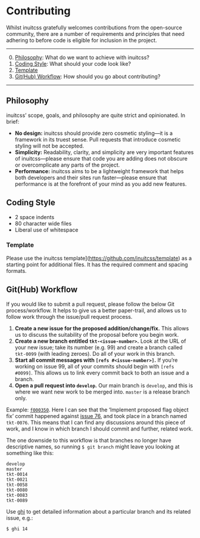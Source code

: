 # Contributing

Whilst inuitcss gratefully welcomes contributions from the open-source
community, there are a number of requirements and principles that need adhering
to before code is eligible for inclusion in the project.

- - -

0. [Philosophy](#philosophy): What do we want to achieve with inuitcss?
0. [Coding Style](#coding-style): What should your code look like?
  0. [Template](#template)
0. [Git(Hub) Workflow](#github-workflow): How should you go about contributing?

- - -

## Philosophy

inuitcss’ scope, goals, and philosophy are quite strict and opinionated. In
brief:

* **No design:** inuitcss should provide zero cosmetic styling—it is a framework
  in its truest sense. Pull requests that introduce cosmetic styling will not be
  accepted.
* **Simplicity:** Readability, clarity, and simplicity are very important
  features of inuitcss—please ensure that code you are adding does not obscure
  or overcomplicate any parts of the project.
* **Performance:** inuitcss aims to be a lightweight framework that helps both
  developers and their sites run faster—please ensure that performance is at the
  forefront of your mind as you add new features.

## Coding Style

* 2 space indents
* 80 character wide files
* Liberal use of whitespace

### Template

Please use the inuitcss template](https://github.com/inuitcss/template) as a
starting point for additional files. It has the required comment and spacing
formats.

## Git(Hub) Workflow

If you would like to submit a pull request, please follow the below Git
process/workflow. It helps to give us a better paper-trail, and allows us to
follow work through the issue/pull request process.

1. **Create a new issue for the proposed addition/change/fix.** This allows us
   to discuss the suitability of the proposal before you begin work.
2. **Create a new branch entitled `tkt-<issue-number>`.** Look at the URL of
   your new issue; take its number (e.g. 99) and create a branch called
  `tkt-0099` (with leading zeroes). Do all of your work in this branch.
3. **Start all commit messages with `[refs #<issue-number>]`.** If you’re
   working on issue 99, all of your commits should begin with `[refs #0099]`.
   This allows us to link every commit back to both an issue and a branch.
4. **Open a pull request into `develop`.** Our main branch is `develop`, and
   this is where we want new work to be merged into. `master` is a release
   branch only.

Example:
[`f000350`](https://github.com/inuitcss/inuitcss/commit/f000350dd23b92cb403142f4a8af84d92d300cf7).
Here I can see that the ‘Implement proposed flag object fix’ commit happened
against [issue 76](https://github.com/inuitcss/inuitcss/issues/76), and took
place in a branch named `tkt-0076`. This means that I can find any discussions
around this piece of work, and I know in which branch I should commit and
further, related work.

The one downside to this workflow is that branches no longer have descriptive
names, so running `$ git branch` might leave you looking at something like this:

```
develop
master
tkt-0014
tkt-0021
tkt-0058
tkt-0080
tkt-0083
tkt-0089
```

Use [ghi](https://github.com/stephencelis/ghi) to get detailed information about
a particular branch and its related issue, e.g.:

```
$ ghi 14
```
